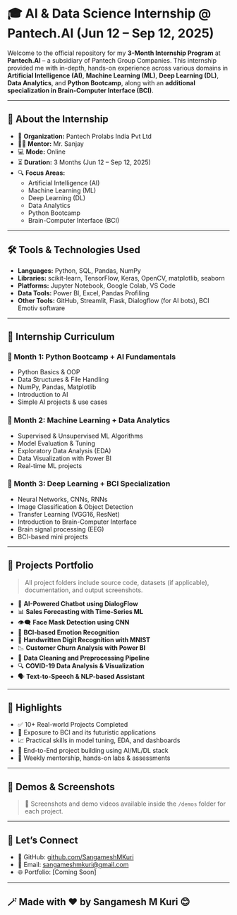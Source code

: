 # 🎓 AI & Data Science Internship @ Pantech.AI (Jun 12 – Sep 12, 2025)

Welcome to the official repository for my **3-Month Internship Program** at **Pantech.AI** – a subsidiary of Pantech Group Companies. This internship provided me with in-depth, hands-on experience across various domains in **Artificial Intelligence (AI)**, **Machine Learning (ML)**, **Deep Learning (DL)**, **Data Analytics**, and **Python Bootcamp**, along with an **additional specialization in Brain-Computer Interface (BCI)**.

---

## 🧠 About the Internship

- 📍 **Organization:** Pantech Prolabs India Pvt Ltd  
- 👨‍🏫 **Mentor:** Mr. Sanjay  
- 💻 **Mode:** Online  
- ⏳ **Duration:** 3 Months (Jun 12 – Sep 12, 2025)  
- 🔍 **Focus Areas:**  
  - Artificial Intelligence (AI)  
  - Machine Learning (ML)  
  - Deep Learning (DL)  
  - Data Analytics  
  - Python Bootcamp  
  - Brain-Computer Interface (BCI)

---

## 🛠️ Tools & Technologies Used

- **Languages:** Python, SQL, Pandas, NumPy
- **Libraries:** scikit-learn, TensorFlow, Keras, OpenCV, matplotlib, seaborn
- **Platforms:** Jupyter Notebook, Google Colab, VS Code
- **Data Tools:** Power BI, Excel, Pandas Profiling
- **Other Tools:** GitHub, Streamlit, Flask, Dialogflow (for AI bots), BCI Emotiv software

---

## 📅 Internship Curriculum

### 📍 Month 1: Python Bootcamp + AI Fundamentals
- Python Basics & OOP
- Data Structures & File Handling
- NumPy, Pandas, Matplotlib
- Introduction to AI
- Simple AI projects & use cases

### 📍 Month 2: Machine Learning + Data Analytics
- Supervised & Unsupervised ML Algorithms
- Model Evaluation & Tuning
- Exploratory Data Analysis (EDA)
- Data Visualization with Power BI
- Real-time ML projects

### 📍 Month 3: Deep Learning + BCI Specialization
- Neural Networks, CNNs, RNNs
- Image Classification & Object Detection
- Transfer Learning (VGG16, ResNet)
- Introduction to Brain-Computer Interface
- Brain signal processing (EEG)
- BCI-based mini projects

---

## 📂 Projects Portfolio

> All project folders include source code, datasets (if applicable), documentation, and output screenshots.

- 🧠 **AI-Powered Chatbot using DialogFlow**
- 📊 **Sales Forecasting with Time-Series ML**
- 👁️‍🗨️ **Face Mask Detection using CNN**
- 🧬 **BCI-based Emotion Recognition**
- 🤖 **Handwritten Digit Recognition with MNIST**
- 📉 **Customer Churn Analysis with Power BI**
- 🧹 **Data Cleaning and Preprocessing Pipeline**
- 🔍 **COVID-19 Data Analysis & Visualization**
- 🗣️ **Text-to-Speech & NLP-based Assistant**

---

## 🌟 Highlights

- ✅ 10+ Real-world Projects Completed
- 🧠 Exposure to BCI and its futuristic applications
- 📈 Practical skills in model tuning, EDA, and dashboards
- 🔗 End-to-End project building using AI/ML/DL stack
- 🧾 Weekly mentorship, hands-on labs & assessments

---

## 📸 Demos & Screenshots

> 📍 Screenshots and demo videos available inside the `/demos` folder for each project.

---

## 🤝 Let’s Connect

- 🔗 GitHub: [github.com/SangameshMKuri](https://github.com/SangameshMKuri)
- 📧 Email: sangameshmkuri@gmail.com
- 🌐 Portfolio: [Coming Soon]

---

## 🪄 Made with ❤️ by Sangamesh M Kuri 😊
